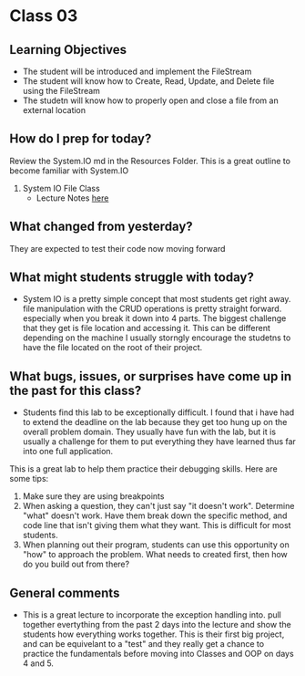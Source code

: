 # Class 03

## Learning Objectives
* The student will be introduced and implement the FileStream
* The student will know how to Create, Read, Update, and Delete file using the FileStream
* The studetn will know how to properly open and close a file from an external location

## How do I prep for today?
Review the System.IO md in the Resources Folder. This is a great outline to become familiar with System.IO

1. System IO File Class
	- Lecture Notes [here]("../Resources/SystemIO.md")

## What changed from yesterday? 
They are expected to test their code now moving forward

## What might students struggle with today? 
- System IO is a pretty simple concept that most students get right away. file manipulation with the CRUD operations 
is pretty straight forward. especially when you break it down into 4 parts. 
The biggest challenge that they get is file location and accessing it. This can be different depending on the machine I usually storngly 
encourage the studetns to have the file located on the root of their project. 

## What bugs, issues, or surprises have come up in the past for this class?
- Students find this lab to be exceptionally difficult. I found that i have had to extend the deadline on the lab
because they get too hung up on the overall problem domain. They usually have fun with the lab, but it is 
usually a challenge for them to put everything they have learned thus far into one full application. 

This is a great lab to help them practice their debugging skills. Here are some tips:
1. Make sure they are using breakpoints
1. When asking a question, they can't just say "it doesn't work". Determine "what" doesn't work. Have them break
down the specific method, and code line that isn't giving them what they want. This is difficult for most students. 
1. When planning out their program, students can use this opportunity on "how" to approach the problem. What needs to 
created first, then how do you build out from there?

## General comments
- This is a great lecture to incorporate the exception handling into. pull together evertything from the past 2 days into the lecture
and show the students how everything works together. This is their first big project, and can be equivelant to a "test" and they really get a chance to practice the fundamentals before
moving into Classes and OOP on days 4 and 5. 